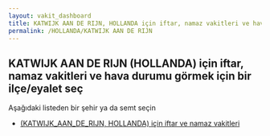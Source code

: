 ```yaml
---
layout: vakit_dashboard
title: KATWIJK AAN DE RIJN, HOLLANDA için iftar, namaz vakitleri ve hava durumu - ilçe/eyalet seç
permalink: /HOLLANDA/KATWIJK AAN DE RIJN
---
```


## KATWIJK AAN DE RIJN (HOLLANDA) için iftar, namaz vakitleri ve hava durumu  görmek için bir ilçe/eyalet seç

Aşağıdaki listeden bir şehir ya da semt seçin

* [ (KATWIJK_AAN_DE_RIJN, HOLLANDA) için iftar ve namaz vakitleri](/HOLLANDA/KATWIJK_AAN_DE_RIJN/)

<script type="text/javascript">
  var GLOBAL_COUNTRY = 'HOLLANDA';
  var GLOBAL_CITY = 'KATWIJK AAN DE RIJN';
  var GLOBAL_STATE = 'KATWIJK AAN DE RIJN';
</script>
